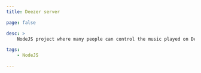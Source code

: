 ```yaml
---
title: Deezer server

page: false

desc: >
    NodeJS project where many people can control the music played on Deezer. Project on Github : <a href="https://github.com/guillaumewuip/Deezer-Server">Deezer Server</a>.

tags:
    - NodeJS

---
```



